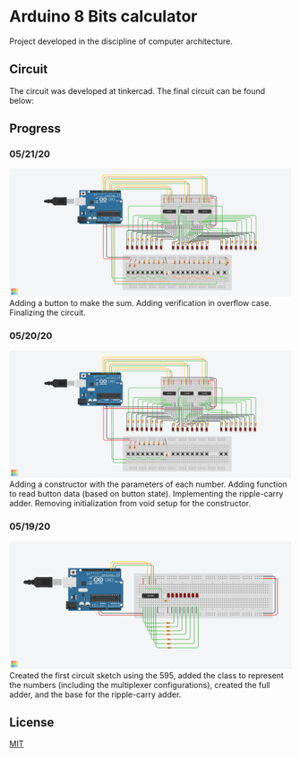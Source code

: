 # Arduino 8 Bits calculator

Project developed in the discipline of computer architecture.

## Circuit
The circuit was developed at tinkercad. The final circuit can be found below:

## Progress
### 05/21/20
![Circuit3](https://raw.githubusercontent.com/everaldojunior98/Arduino8BitCalculator/master/Circuits/21-05.png)
Adding a button to make the sum. Adding verification in overflow case. Finalizing the circuit.
### 05/20/20
![Circuit2](https://raw.githubusercontent.com/everaldojunior98/Arduino8BitCalculator/master/Circuits/20-05.png)
Adding a constructor with the parameters of each number. Adding function to read button data (based on button state). Implementing the ripple-carry adder. Removing initialization from void setup for the constructor.
### 05/19/20
![Circuit1](https://raw.githubusercontent.com/everaldojunior98/Arduino8BitCalculator/master/Circuits/19-05.png)
Created the first circuit sketch using the 595, added the class to represent the numbers (including the multiplexer configurations), created the full adder, and the base for the ripple-carry adder.

## License
[MIT](https://choosealicense.com/licenses/mit/)